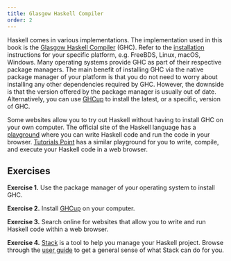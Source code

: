 ```yaml
---
title: Glasgow Haskell Compiler
order: 2
---
```


Haskell comes in various implementations. The implementation used in this book
is the [Glasgow Haskell Compiler][ghc] (GHC). Refer to the
[installation][install] instructions for your specific platform, e.g. FreeBDS,
Linux, macOS, Windows. Many operating systems provide GHC as part of their
respective package managers. The main benefit of installing GHC via the native
package manager of your platform is that you do not need to worry about
installing any other dependencies required by GHC. However, the downside is that
the version offered by the package manager is usually out of date.
Alternatively, you can use [GHCup][ghCup] to install the latest, or a specific,
version of GHC.

Some websites allow you to try out Haskell without having to install GHC on your
own computer. The official site of the Haskell language has a
[playground][playground] where you can write Haskell code and run the code in
your browser. [Tutorials Point][tpPlayground] has a similar playground for you
to write, compile, and execute your Haskell code in a web browser.

<!--========================================================================-->

## Exercises

<!-- prettier-ignore-start -->
<strong>Exercise 1.</strong> Use the package manager of your operating system to install GHC.
<!-- prettier-ignore-end -->

<!-- prettier-ignore-start -->
<strong>Exercise 2.</strong> Install [GHCup][ghCup] on your computer.
<!-- prettier-ignore-end -->

<!-- prettier-ignore-start -->
<strong>Exercise 3.</strong> Search online for websites that allow you to write and run Haskell code within a
web browser.
<!-- prettier-ignore-end -->

<!-- prettier-ignore-start -->
<strong>Exercise 4.</strong> [Stack][stack] is a tool to help you manage your Haskell project. Browse through
the [user guide][stackGuide] to get a general sense of what Stack can do for
you.
<!-- prettier-ignore-end -->

<!--========================================================================-->

<!-- prettier-ignore-start -->
[ghc]: https://www.haskell.org/ghc/
[ghCup]: https://www.haskell.org/ghcup/
[install]: https://www.haskell.org/downloads/
[playground]: https://play.haskell.org
[stack]: https://docs.haskellstack.org/en/stable/
[stackGuide]: https://docs.haskellstack.org/en/stable/GUIDE/
[tpPlayground]: https://www.tutorialspoint.com/compile_haskell_online.php
<!-- prettier-ignore-end -->
